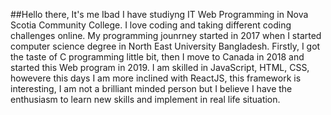 ##Hello there, It's me Ibad
I have studiyng IT Web Programming in Nova Scotia Community College. I love coding and taking different coding challenges online. My programming jounrney started in 2017 when I started computer science degree in North East University Bangladesh. Firstly, I got the taste of C programming little bit, then I move to Canada in 2018 and started this Web program in 2019. I am skilled in JavaScript, HTML, CSS, howevere this days I am more inclined with ReactJS, this framework is interesting, I am not a brilliant minded person but I believe I have the enthusiasm to learn new skills and implement in real life situation.
